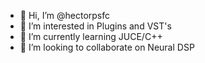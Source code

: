 - 👋 Hi, I’m @hectorpsfc
- 👀 I’m interested in Plugins and VST's 
- 🌱 I’m currently learning JUCE/C++
- 💞️ I’m looking to collaborate on Neural DSP

<!---
hectorpsfc/hectorpsfc is a ✨ special ✨ repository because its `README.md` (this file) appears on your GitHub profile.
You can click the Preview link to take a look at your changes.
--->
